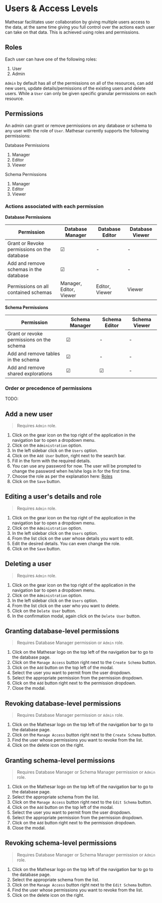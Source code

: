 # Users & Access Levels

Mathesar facilitates user collaboration by giving multiple users access to the data, at the same time giving you full control over the actions each user can take on that data. This is achieved using roles and permissions.

## Roles

Each user can have one of the following roles:

1. User
2. Admin

`Admin` by default has all of the permissions on all of the resources, can add new users, update details/permissions of the existing users and delete users. While a `User` can only be given specific granular permissions on each resource.

## Permissions

An admin can grant or remove permissions on any database or schema to any user with the role of `User`. Mathesar currently supports the following permissions:

Database Permissions

1. Manager
2. Editor
3. Viewer

Schema Permissions

1. Manager
2. Editor
3. Viewer

### Actions associated with each permission

**Database Permissions**

| Permission                                  | Database Manager        | Database Editor | Database Viewer |
| ------------------------------------------- | ----------------------- | --------------- | --------------- |
| Grant or Revoke permissions on the database | &#9745;                 | -               | -               |
| Add and remove schemas in the database      | &#9745;                 | -               | -               |
| Permissions on all contained schemas        | Manager, Editor, Viewer | Editor, Viewer  | Viewer          |

**Schema Permissions**

| Permission                                | Schema Manager | Schema Editor | Schema Viewer |
| ----------------------------------------- | -------------- | ------------- | ------------- |
| Grant or revoke permissions on the schema | &#9745;        | -             | -             |
| Add and remove tables in the schema       | &#9745;        | -             | -             |
| Add and remove shared explorations        | &#9745;        | &#9745;       | -             |

### Order or precedence of permissions

TODO:

## Add a new user

> Requires `Admin` role.

1. Click on the gear icon on the top right of the application in the navigation bar to open a dropdown menu.
2. Click on the `Administration` option.
3. In the left sidebar click on the `Users` option.
4. Click on the `Add User` button, right next to the search bar.
5. Fill in the form with the required details.
6. You can use any password for now. The user will be prompted to change the password when he/she logs in for the first time.
7. Choose the role as per the explanation here: [Roles](#roles)
8. Click on the `Save` button.

## Editing a user's details and role

> Requires `Admin` role.

1. Click on the gear icon on the top right of the application in the navigation bar to open a dropdown menu.
2. Click on the `Administration` option.
3. In the left sidebar click on the `Users` option.
4. From the list click on the user whose details you want to edit.
5. Edit the desired details. You can even change the role.
6. Click on the `Save` button.

## Deleting a user

> Requires `Admin` role.

1. Click on the gear icon on the top right of the application in the navigation bar to open a dropdown menu.
2. Click on the `Administration` option.
3. In the left sidebar click on the `Users` option.
4. From the list click on the user who you want to delete.
5. Click on the `Delete User` button.
6. In the confirmation modal, again click on the `Delete User` button.

## Granting database-level permissions

> Requires Database Manager permission or `Admin` role.

1. Click on the Mathesar logo on the top left of the navigation bar to go to the database page.
2. Click on the `Manage Access` button right next to the `Create Schema` button.
3. Click on the `Add` button on the top left of the modal.
4. Select the user you want to permit from the user dropdown.
5. Select the appropriate permission from the permission dropdown.
6. Click on the `Add` button right next to the permission dropdown.
7. Close the modal.

## Revoking database-level permissions

> Requires Database Manager permission or `Admin` role.

1. Click on the Mathesar logo on the top left of the navigation bar to go to the database page.
2. Click on the `Manage Access` button right next to the `Create Schema` button.
3. Find the user whose permissions you want to revoke from the list.
4. Click on the delete icon on the right.

## Granting schema-level permissions

> Requires Database Manager or Schema Manager permission or `Admin` role.

1. Click on the Mathesar logo on the top left of the navigation bar to go to the database page.
2. Select the appropriate schema from the list.
3. Click on the `Manage Access` button right next to the `Edit Schema` button.
4. Click on the `Add` button on the top left of the modal.
5. Select the user you want to permit from the user dropdown.
6. Select the appropriate permission from the permission dropdown.
7. Click on the `Add` button right next to the permission dropdown.
8. Close the modal.

## Revoking schema-level permissions

> Requires Database Manager or Schema Manager permission or `Admin` role.

1. Click on the Mathesar logo on the top left of the navigation bar to go to the database page.
2. Select the appropriate schema from the list.
3. Click on the `Manage Access` button right next to the `Edit Schema` button.
4. Find the user whose permissions you want to revoke from the list.
5. Click on the delete icon on the right.
